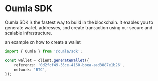 # Oumla SDK

Oumla SDK is the fastest way to build in the blockchain. It enables you to generate wallet, addresses, and create transaction using our secure and scalable infrastructure.

an example on how to create a wallet

```ts
import { Oumla } from '@oumla/sdk';

const wallet = client.generateWallet({
    reference: '0d2fcf49-36ce-4160-bbea-ead3887e1b26',
    network: 'BTC',
});
```
